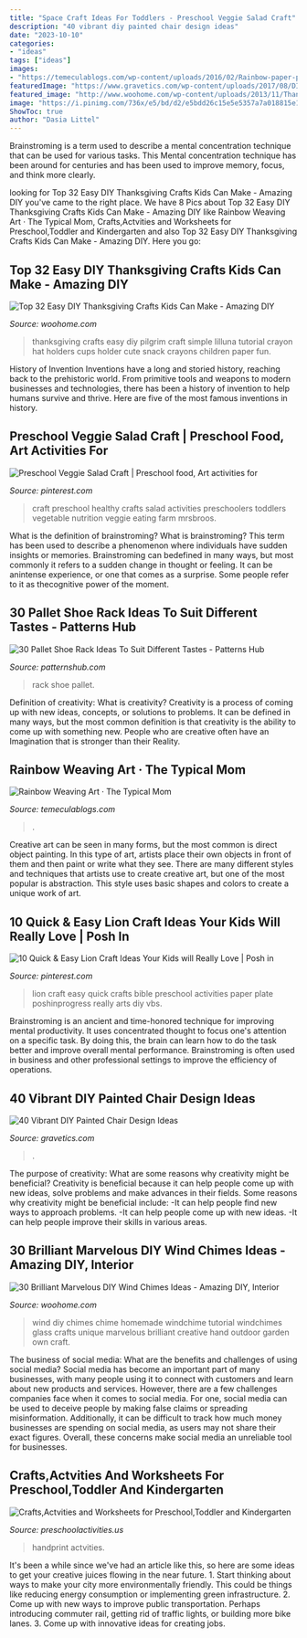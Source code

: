 ```yaml
---
title: "Space Craft Ideas For Toddlers - Preschool Veggie Salad Craft"
description: "40 vibrant diy painted chair design ideas"
date: "2023-10-10"
categories:
- "ideas"
tags: ["ideas"]
images:
- "https://temeculablogs.com/wp-content/uploads/2016/02/Rainbow-paper-plate-weaving-craft-for-kids.-Great-for-St.Patricks-Day-or-a-classroom-craft-throughout-the-year..jpg"
featuredImage: "https://www.gravetics.com/wp-content/uploads/2017/08/DIY-Chair-Furniture-Art-Look-at-what-a-little-paint-and-fabric-can-do-to-and-old-chair.jpg"
featured_image: "http://www.woohome.com/wp-content/uploads/2013/11/Thanksgiving-Crafts-Kids-Can-Make-30.jpg"
image: "https://i.pinimg.com/736x/e5/bd/d2/e5bdd26c15e5e5357a7a018815e11b4c.jpg"
ShowToc: true
author: "Dasia Littel"
---
```



Brainstroming is a term used to describe a mental concentration technique that can be used for various tasks. This Mental concentration technique has been around for centuries and has been used to improve memory, focus, and think more clearly.

	

		
looking for Top 32 Easy DIY Thanksgiving Crafts Kids Can Make - Amazing DIY you've came to the right place. We have 8 Pics about Top 32 Easy DIY Thanksgiving Crafts Kids Can Make - Amazing DIY like Rainbow Weaving Art · The Typical Mom, Crafts,Actvities and Worksheets for Preschool,Toddler and Kindergarten and also Top 32 Easy DIY Thanksgiving Crafts Kids Can Make - Amazing DIY. Here you go:
		
    
## Top 32 Easy DIY Thanksgiving Crafts Kids Can Make - Amazing DIY

<img loading=lazy src="http://www.woohome.com/wp-content/uploads/2013/11/Thanksgiving-Crafts-Kids-Can-Make-30.jpg" onerror="this.onerror=null;this.src='https://tse4.mm.bing.net/th?id=OIP.t9x3RZ3_erqWnspkuMGH9gHaLH&amp;pid=15.1';" alt="Top 32 Easy DIY Thanksgiving Crafts Kids Can Make - Amazing DIY">

_Source: woohome.com_

>thanksgiving crafts easy diy pilgrim craft simple lilluna tutorial crayon hat holders cups holder cute snack crayons children paper fun. 

	

History of Invention
Inventions have a long and storied history, reaching back to the prehistoric world. From primitive tools and weapons to modern businesses and technologies, there has been a history of invention to help humans survive and thrive. Here are five of the most famous inventions in history.

    
## Preschool Veggie Salad Craft | Preschool Food, Art Activities For

<img loading=lazy src="https://i.pinimg.com/736x/be/81/5f/be815f3f33fbb5f8258fcae5ccc62e4f--veggies-salad.jpg" onerror="this.onerror=null;this.src='https://tse1.mm.bing.net/th?id=OIP.7EpFIlnjQCQjbJcIuNciVAHaJ3&amp;pid=15.1';" alt="Preschool Veggie Salad Craft | Preschool food, Art activities for">

_Source: pinterest.com_

>craft preschool healthy crafts salad activities preschoolers toddlers vegetable nutrition veggie eating farm mrsbroos. 

	

What is the definition of brainstroming?
What is brainstroming? This term has been used to describe a phenomenon where individuals have sudden insights or memories. Brainstroming can bedefined in many ways, but most commonly it refers to a sudden change in thought or feeling. It can be anintense experience, or one that comes as a surprise. Some people refer to it as thecognitive power of the moment.

    
## 30 Pallet Shoe Rack Ideas To Suit Different Tastes - Patterns Hub

<img loading=lazy src="https://patternshub.com/wp-content/uploads/2016/11/Pallet-shoe-rack-wall.jpg" onerror="this.onerror=null;this.src='https://tse3.mm.bing.net/th?id=OIP.qxyuwPAL4PpCaahdN3EDbwHaJ3&amp;pid=15.1';" alt="30 Pallet Shoe Rack Ideas To Suit Different Tastes - Patterns Hub">

_Source: patternshub.com_

>rack shoe pallet. 

	

Definition of creativity: What is creativity?
Creativity is a process of coming up with new ideas, concepts, or solutions to problems. It can be defined in many ways, but the most common definition is that creativity is the ability to come up with something new. People who are creative often have an Imagination that is stronger than their Reality.

    
## Rainbow Weaving Art · The Typical Mom

<img loading=lazy src="https://temeculablogs.com/wp-content/uploads/2016/02/Rainbow-paper-plate-weaving-craft-for-kids.-Great-for-St.Patricks-Day-or-a-classroom-craft-throughout-the-year..jpg" onerror="this.onerror=null;this.src='https://tse4.mm.bing.net/th?id=OIP.Mxnf6PL5Cpj7aEfhHYqOoQHaKW&amp;pid=15.1';" alt="Rainbow Weaving Art · The Typical Mom">

_Source: temeculablogs.com_

>. 

	

Creative art can be seen in many forms, but the most common is direct object painting. In this type of art, artists place their own objects in front of them and then paint or write what they see. There are many different styles and techniques that artists use to create creative art, but one of the most popular is abstraction. This style uses basic shapes and colors to create a unique work of art.

    
## 10 Quick &amp; Easy Lion Craft Ideas Your Kids Will Really Love | Posh In

<img loading=lazy src="https://i.pinimg.com/736x/e5/bd/d2/e5bdd26c15e5e5357a7a018815e11b4c.jpg" onerror="this.onerror=null;this.src='https://tse1.mm.bing.net/th?id=OIP.4pPOuKEqs2ndIsG3Z3-1JAHaLH&amp;pid=15.1';" alt="10 Quick &amp; Easy Lion Craft Ideas Your Kids will Really Love | Posh in">

_Source: pinterest.com_

>lion craft easy quick crafts bible preschool activities paper plate poshinprogress really arts diy vbs. 

	

Brainstroming is an ancient and time-honored technique for improving mental productivity. It uses concentrated thought to focus one's attention on a specific task. By doing this, the brain can learn how to do the task better and improve overall mental performance. Brainstroming is often used in business and other professional settings to improve the efficiency of operations.

    
## 40 Vibrant DIY Painted Chair Design Ideas

<img loading=lazy src="https://www.gravetics.com/wp-content/uploads/2017/08/DIY-Chair-Furniture-Art-Look-at-what-a-little-paint-and-fabric-can-do-to-and-old-chair.jpg" onerror="this.onerror=null;this.src='https://tse2.mm.bing.net/th?id=OIP.5fc6ID9aAkxFa6m4nhvbUgHaNO&amp;pid=15.1';" alt="40 Vibrant DIY Painted Chair Design Ideas">

_Source: gravetics.com_

>. 

	

The purpose of creativity: What are some reasons why creativity might be beneficial?
Creativity is beneficial because it can help people come up with new ideas, solve problems and make advances in their fields. Some reasons why creativity might be beneficial include: 
-It can help people find new ways to approach problems. 
-It can help people come up with new ideas. 
-It can help people improve their skills in various areas.

    
## 30 Brilliant Marvelous DIY Wind Chimes Ideas - Amazing DIY, Interior

<img loading=lazy src="http://www.woohome.com/wp-content/uploads/2014/02/DIY-wind-chime-27-2.jpg" onerror="this.onerror=null;this.src='https://tse2.mm.bing.net/th?id=OIP.ZP8bwKiCsTKZB--pbLPMDwHaLj&amp;pid=15.1';" alt="30 Brilliant Marvelous DIY Wind Chimes Ideas - Amazing DIY, Interior">

_Source: woohome.com_

>wind diy chimes chime homemade windchime tutorial windchimes glass crafts unique marvelous brilliant creative hand outdoor garden own craft. 

	

The business of social media: What are the benefits and challenges of using social media?
Social media has become an important part of many businesses, with many people using it to connect with customers and learn about new products and services. However, there are a few challenges companies face when it comes to social media. For one, social media can be used to deceive people by making false claims or spreading misinformation. Additionally, it can be difficult to track how much money businesses are spending on social media, as users may not share their exact figures. Overall, these concerns make social media an unreliable tool for businesses.

    
## Crafts,Actvities And Worksheets For Preschool,Toddler And Kindergarten

<img loading=lazy src="https://www.preschoolactivities.us/wp-content/uploads/2016/07/handprint-flower.jpg" onerror="this.onerror=null;this.src='https://tse2.mm.bing.net/th?id=OIP.pJPJsaAcsYKt4i9n9OKL2gHaJ6&amp;pid=15.1';" alt="Crafts,Actvities and Worksheets for Preschool,Toddler and Kindergarten">

_Source: preschoolactivities.us_

>handprint actvities. 

	

It's been a while since we've had an article like this, so here are some ideas to get your creative juices flowing in the near future. 1. Start thinking about ways to make your city more environmentally friendly. This could be things like reducing energy consumption or implementing green infrastructure. 2. Come up with new ways to improve public transportation. Perhaps introducing commuter rail, getting rid of traffic lights, or building more bike lanes. 3. Come up with innovative ideas for creating jobs.

